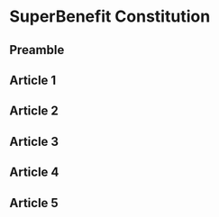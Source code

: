 # SuperBenefit Constitution
<!--
This document uses the Metagov Constitution Template  
https://github.com/metagov/constitution-template
-->
<!-- 
Constitutions following this template are *digital*, *amendable*, *short*, *expository*, and *early*.
- *Digital.* The constitution should be accessible at a URI, stored in an accessible digital format such as a .md or .txt file, and make use of hyperlinks, especially links to any example policies, smart contracts, digital platforms, or other DAOs relevant to the community.
- *Amendable.* There is an accessible, transparent process for amending or changing the constitution. Often, but not always, this means having a section dedicated to amendment procedures.
- *Short.* The constitution should be short and focused. Do not overspecify definitions, rules, and processes. As a rule of thumb, imagine a document that more than 50% of your community would actually read. That might be three tweets, or it might be a page. It is not a 30-page legal document.
- *Expository.* Each goal, value, or right should come with enough context and exposition, often through an example, so that any member of the community can grasp the concept.
- *Early.* Constitutions should be written and promulgated at the beginning of an organization or community’s creation.
-->

## Preamble
<!-- The preamble introduces the community / DAO, its goals, and its values. Focus on just the 2-3 values and 2-3 goals that really matter. -->

## Article 1

<!-- Each article of the constitution should respond to the goals and values articulated in the preamble. Each article should address an important issue, policy, institution, or right. -->

## Article 2

## Article 3

## Article 4

## Article 5
<!-- We recommend that new constitutions begin with five or fewer articles. Additional articles can be added through amendments. This is also a good opportunity to practice going through the amendment process! -->

<!-- We encourage communities to fill in the following metadata as a comment directly in the constitution’s .md file. -->

<!-- 
{ 
"@context": "https://constitutions.metagov.org",
"type": "constitution",
“title”: “<title of the document>”,
“name”: “<name of the DAO>”,
“daoURI”: “<URI of daoURI, see EIP-4824>”,
“dateCreated”: “<YYYY-MM-DD>”,
“dateModified”: “<YYYY-MM-DD>”,
“previousConstitutionURI”: “<URI>”,
“inForce”: “<True, False>”
}
-->

<!-- Metagov Metaconstitution v1.0. Released under a CC0 License. -->